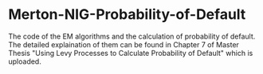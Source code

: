 # Merton-NIG-Probability-of-Default
The code of the EM algorithms and the calculation of probability of default.
The detailed explaination of them can be found in Chapter 7 of Master Thesis "Using Levy Processes to Calculate Probability of Default" which is uploaded.
